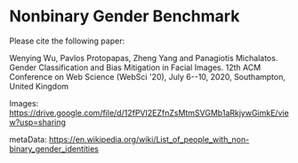 # Nonbinary Gender Benchmark

Please cite the following paper:

Wenying Wu, Pavlos Protopapas, Zheng Yang and Panagiotis Michalatos. Gender Classification and Bias Mitigation in Facial Images. 12th ACM Conference on Web Science (WebSci '20), July 6--10, 2020, Southampton, United Kingdom

Images: https://drive.google.com/file/d/12fPVI2EZfnZsMtmSVGMb1aRkjywGimkE/view?usp=sharing


metaData: https://en.wikipedia.org/wiki/List_of_people_with_non-binary_gender_identities
